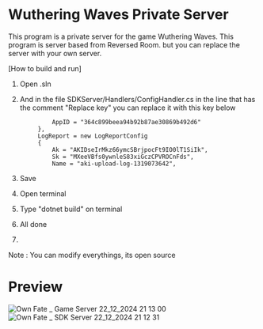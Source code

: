 # Wuthering Waves Private Server

This program is a private server for the game Wuthering Waves. This program is server based from Reversed Room. but you can replace the server with your own server.

[How to build and run]

1. Open .sln
2. And in the file SDKServer/Handlers/ConfigHandler.cs in the line that has the comment "Replace key" you can replace it with this key below

                AppID = "364c899beea94b92b87ae30869b492d6"
            },
            LogReport = new LogReportConfig
            {
                Ak = "AKIDseIrMkz66ymcSBrjpocFt9IO0lT1SiIk",
                Sk = "MXeeVBfs0ywnleS83xiGczCPVROCnFds",
                Name = "aki-upload-log-1319073642",

3. Save
4. Open terminal
5. Type "dotnet build" on terminal
6. All done
7. 
Note : You can modify everythings, its open source

# Preview
![Own Fate _ Game Server 22_12_2024 21 13 00](https://github.com/user-attachments/assets/986ccba2-8626-4106-b1e6-819486525fe9)
![Own Fate _ SDK Server 22_12_2024 21 12 31](https://github.com/user-attachments/assets/e9369b29-cf2a-4fa3-bae1-99a53f23e9d5)
